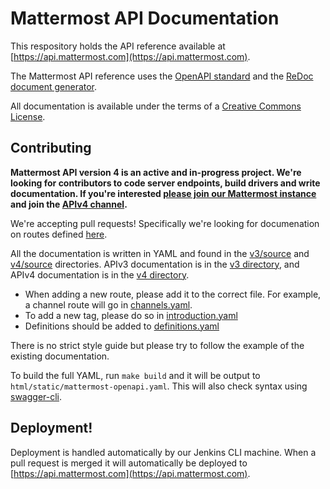 # Mattermost API Documentation

This respository holds the API reference available at [https://api.mattermost.com](https://api.mattermost.com).

The Mattermost API reference uses the [OpenAPI standard](https://openapis.org/) and the [ReDoc document generator](https://github.com/Rebilly/ReDoc).

All documentation is available under the terms of a [Creative Commons License](http://creativecommons.org/licenses/by-nc-sa/3.0/).

## Contributing

**Mattermost API version 4 is an active and in-progress project. We're looking for contributors to code server endpoints, build drivers and write documentation. If you're interested [please join our Mattermost instance](https://pre-release.mattermost.com/signup_user_complete/?id=f1924a8db44ff3bb41c96424cdc20676) and join the [APIv4 channel](https://pre-release.mattermost.com/core/channels/apiv4).**

We're accepting pull requests! Specifically we're looking for documenation on routes defined [here](https://github.com/mattermost/platform/tree/master/api).

All the documentation is written in YAML and found in the [v3/source](https://github.com/mattermost/mattermost-api-reference/tree/master/v3/source) and [v4/source](https://github.com/mattermost/mattermost-api-reference/tree/master/v4/source) directories. APIv3 documentation is in the [v3 directory](https://github.com/mattermost/mattermost-api-reference/tree/master/v3), and APIv4 documentation is in the [v4 directory](https://github.com/mattermost/mattermost-api-reference/tree/master/v4).

* When adding a new route, please add it to the correct file. For example, a channel route will go in [channels.yaml](https://github.com/mattermost/mattermost-api-reference/blob/master/v4/source/channels.yaml).
* To add a new tag, please do so in [introduction.yaml](https://github.com/mattermost/mattermost-api-reference/blob/master/v4/source/introduction.yaml)
* Definitions should be added to [definitions.yaml](https://github.com/mattermost/mattermost-api-reference/blob/master/v4/source/definitions.yaml)

There is no strict style guide but please try to follow the example of the existing documentation.

To build the full YAML, run `make build` and it will be output to `html/static/mattermost-openapi.yaml`. This will also check syntax using [swagger-cli](https://github.com/BigstickCarpet/swagger-cli).

## Deployment!

Deployment is handled automatically by our Jenkins CLI machine. When a pull request is merged it will automatically be deployed to [https://api.mattermost.com](https://api.mattermost.com).
